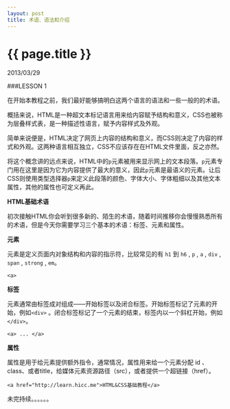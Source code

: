 ```yaml
---
layout: post
title: 术语、语法和介绍
---
```


{{ page.title }}
================

<p class="meta">2013/03/29</p>
###LESSON 1

在开始本教程之前，我们最好能够搞明白这两个语言的语法和一些一般的的术语。

概括来说，HTML是一种超文本标记语言用来给内容赋予结构和意义，CSS也被称为层叠样式表，是一种描述性语言，赋予内容样式及外观。

简单来说便是，HTML决定了网页上内容的结构和意义，而CSS则决定了内容的样式和外观。这两种语言相互独立，CSS不应该存在在HTML文件里面，反之亦然。

将这个概念讲的远点来说，HTML中的`p`元素被用来显示网上的文本段落。`p`元素专门用在这里是因为它为内容提供了最大的意义，因此`p`元素是最语义的元素。让后CSS则使用类型选择器`p`来定义此段落的颜色、字体大小、字体粗细以及其他文本属性，其他的属性也可定义再此。

**HTML基础术语**

初次接触HTML你会听到很多新的、陌生的术语，随着时间推移你会慢慢熟悉所有的术语，但是今天你需要学习三个基本的术语：标签、元素和属性。

**元素**

元素是定义页面内对象结构和内容的指示符，比较常见的有 `h1` 到 `h6`  , `p` , `a` , `div` , `span` , `strong` , `em`。


	<a>

**标签**

元素通常由标签成对组成——开始标签以及闭合标签。开始标签标记了元素的开始，例如`<div>` 。闭合标签标记了一个元素的结束，标签内以一个斜杠开始，例如`</div>`。



	<a> ... </a>


**属性**

属性是用于给元素提供额外指令，通常情况，属性用来给一个元素分配 id 、class、或者title，给媒体元素资源路径（src），或者提供一个超链接（href）。


	<a href="http://learn.hicc.me">HTML&CSS基础教程</a>

未完持续。。。。。。


